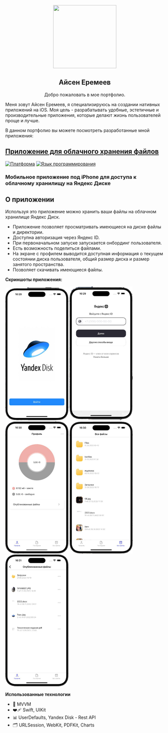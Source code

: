 <p align="center">
  <img src="https://img.hhcdn.ru/photo/707353339.jpeg?t=1732797580&h=kr9UHBuARWmmeYMDD5BHWg" width="200" height="200">
</p>
<h2 align="center">Айсен Еремеев</h2>
<p align="center">Добро пожаловать в мое портфолио.</p>    
 
Меня зовут Айсен Еремеев, я специализируюсь на создании нативных приложений на iOS. Моя цель - разрабатывать удобные, эстетичные и производительные приложения, которые делают жизнь пользователей проще и лучше.

В данном портфолио вы можете посмотреть разработанные мной приложения:

## [Приложение для облачного хранения файлов](https://github.com/icerbox/diplom_iOS_lvl1)

[![Платформа](http://img.shields.io/badge/platform-ios-blue.svg?style=flat
)](https://developer.apple.com/iphone/index.action)
[![Язык программирования](http://img.shields.io/badge/language-swift-brightgreen.svg?style=flat
)](https://developer.apple.com/swift)

### Мобильное приложение под iPhone для доступа к облачному хранилищу на Яндекс Диске

## О приложении
Используя это приложение можно хранить ваши файлы на облачном хранилище Яндекс Диск.

- Приложение позволяет просматривать имеющиеся на диске файлы и директории.
- Доступна авторизация через Яндекс ID.
- При первоначальном запуске запускается онбординг пользователя.
- Есть возможность поделиться файлами.
- На экране с профилем выводится доступная информация о текущем состоянии диска пользователя, общий размер диска и размер занятого пространства.
- Позволяет скачивать имеющиеся файлы.

**Скриншоты приложения:**

<p align="left">
<img src="https://github.com/icerbox/AisenEremeev/blob/main/YandexDisk1.png" alt="YandexDisk1" width="200"/>
<img src="https://github.com/icerbox/AisenEremeev/blob/main/YandexDisk2.png" alt="YandexDisk2" width="200"/>
<img src="https://github.com/icerbox/AisenEremeev/blob/main/YandexDisk3.png" alt="YandexDisk3" width="200"/>
<img src="https://github.com/icerbox/AisenEremeev/blob/main/YandexDisk5.png" alt="YandexDisk5" width="200"/>
<img src="https://github.com/icerbox/AisenEremeev/blob/main/YandexDisk6.png" alt="YandexDisk6" width="200"/>
</p>

**Использованные технологии**
- 🎨 MVVM
- ❤️‍🩹 Swift, UIKit
- 📊 UserDefaults, Yandex Disk - Rest API
- 🗂️ URLSession, WebKit, PDFKit, Charts